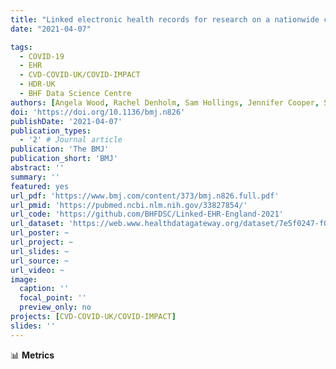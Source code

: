 ```yaml
---
title: "Linked electronic health records for research on a nationwide cohort of more than 54 million people in England: data resource"
date: "2021-04-07"

tags:
  - COVID-19
  - EHR
  - CVD-COVID-UK/COVID-IMPACT
  - HDR-UK
  - BHF Data Science Centre
authors: [Angela Wood, Rachel Denholm, Sam Hollings, Jennifer Cooper, Samantha Ip, Venexia Walker, Spiros Denaxas, Ashley Akbari, Amitava Banerjee, William Whiteley, Alvina Lai, Jonathan Sterne, Cathie Sudlow on behalf of the CVD-COVID-UK consortium]
doi: 'https://doi.org/10.1136/bmj.n826'
publishDate: '2021-04-07'
publication_types:
  - '2' # Journal article
publication: 'The BMJ'
publication_short: 'BMJ'
abstract: ''
summary: ''
featured: yes
url_pdf: 'https://www.bmj.com/content/373/bmj.n826.full.pdf'
url_pmid: 'https://pubmed.ncbi.nlm.nih.gov/33827854/'
url_code: 'https://github.com/BHFDSC/Linked-EHR-England-2021'
url_dataset: 'https://web.www.healthdatagateway.org/dataset/7e5f0247-f033-4f98-aed3-3d7422b9dc6d'
url_poster: ~
url_project: ~
url_slides: ~
url_source: ~
url_video: ~
image:
  caption: ''
  focal_point: ''
  preview_only: no
projects: [CVD-COVID-UK/COVID-IMPACT]
slides: ''
---
```


📊 **Metrics**
<script type="text/javascript" src="//cdn.plu.mx/widget-details.js"></script>
<a href="https://plu.mx/plum/a/?doi=10.1136/bmj.n826" class="plumx-details" data-site="plum" data-hide-when-empty="true"></a>

<script type='text/javascript' src='https://d1bxh8uas1mnw7.cloudfront.net/assets/embed.js'></script>
<div data-badge-details="right" data-badge-type="medium-donut" data-doi="10.1136/bmj.n826" data-hide-no-mentions="true" class="altmetric-embed"></div>

<span class="__dimensions_badge_embed__" data-doi="10.1136/bmj.n826" data-hide-zero-citations="true" data-legend="always"></span><script async src="https://badge.dimensions.ai/badge.js" charset="utf-8"></script>